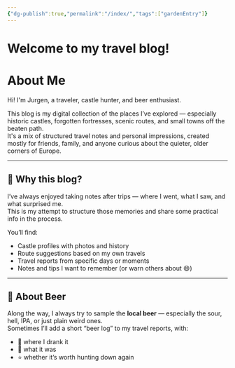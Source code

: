 ```yaml
---
{"dg-publish":true,"permalink":"/index/","tags":["gardenEntry"]}
---
```


# Welcome to my travel blog!
# About Me

Hi! I'm Jurgen, a traveler, castle hunter, and beer enthusiast.

This blog is my digital collection of the places I’ve explored — especially historic castles, forgotten fortresses, scenic routes, and small towns off the beaten path.  
It's a mix of structured travel notes and personal impressions, created mostly for friends, family, and anyone curious about the quieter, older corners of Europe.

---

## 🧭 Why this blog?

I’ve always enjoyed taking notes after trips — where I went, what I saw, and what surprised me.  
This is my attempt to structure those memories and share some practical info in the process.

You’ll find:
- Castle profiles with photos and history
- Route suggestions based on my own travels
- Travel reports from specific days or moments
- Notes and tips I want to remember (or warn others about 😄)

---

## 🍺 About Beer

Along the way, I always try to sample the **local beer** — especially the sour, hell, IPA, or just plain weird ones.  
Sometimes I’ll add a short “beer log” to my travel reports, with:
- 📍 where I drank it
- 🍻 what it was
- ⭐ whether it’s worth hunting down again